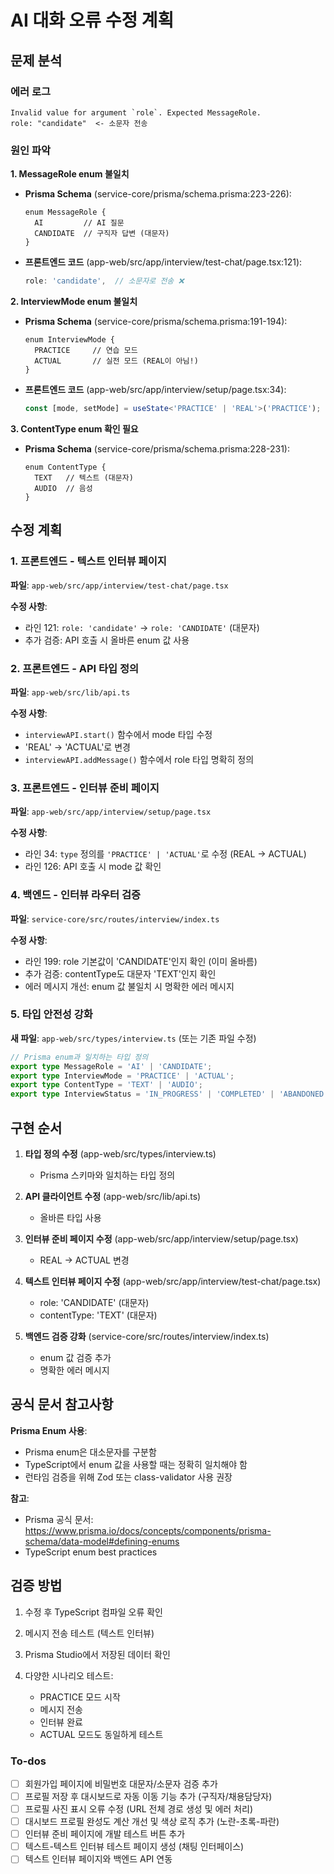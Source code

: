 <!-- bcaf7328-3c0f-4f65-b910-58e16b3735b1 fc55c0ef-80fd-486e-a26c-4092d71fd78e -->
# AI 대화 오류 수정 계획

## 문제 분석

### 에러 로그

```
Invalid value for argument `role`. Expected MessageRole.
role: "candidate"  <- 소문자 전송
```

### 원인 파악

**1. MessageRole enum 불일치**

- **Prisma Schema** (service-core/prisma/schema.prisma:223-226):
  ```prisma
  enum MessageRole {
    AI         // AI 질문
    CANDIDATE  // 구직자 답변 (대문자)
  }
  ```

- **프론트엔드 코드** (app-web/src/app/interview/test-chat/page.tsx:121):
  ```typescript
  role: 'candidate',  // 소문자로 전송 ❌
  ```


**2. InterviewMode enum 불일치**

- **Prisma Schema** (service-core/prisma/schema.prisma:191-194):
  ```prisma
  enum InterviewMode {
    PRACTICE     // 연습 모드
    ACTUAL       // 실전 모드 (REAL이 아님!)
  }
  ```

- **프론트엔드 코드** (app-web/src/app/interview/setup/page.tsx:34):
  ```typescript
  const [mode, setMode] = useState<'PRACTICE' | 'REAL'>('PRACTICE');  // REAL은 존재하지 않음 ❌
  ```


**3. ContentType enum 확인 필요**

- **Prisma Schema** (service-core/prisma/schema.prisma:228-231):
  ```prisma
  enum ContentType {
    TEXT   // 텍스트 (대문자)
    AUDIO  // 음성
  }
  ```


## 수정 계획

### 1. 프론트엔드 - 텍스트 인터뷰 페이지

**파일**: `app-web/src/app/interview/test-chat/page.tsx`

**수정 사항**:

- 라인 121: `role: 'candidate'` → `role: 'CANDIDATE'` (대문자)
- 추가 검증: API 호출 시 올바른 enum 값 사용

### 2. 프론트엔드 - API 타입 정의

**파일**: `app-web/src/lib/api.ts`

**수정 사항**:

- `interviewAPI.start()` 함수에서 mode 타입 수정
- 'REAL' → 'ACTUAL'로 변경
- `interviewAPI.addMessage()` 함수에서 role 타입 명확히 정의

### 3. 프론트엔드 - 인터뷰 준비 페이지

**파일**: `app-web/src/app/interview/setup/page.tsx`

**수정 사항**:

- 라인 34: `type` 정의를 `'PRACTICE' | 'ACTUAL'`로 수정 (REAL → ACTUAL)
- 라인 126: API 호출 시 mode 값 확인

### 4. 백엔드 - 인터뷰 라우터 검증

**파일**: `service-core/src/routes/interview/index.ts`

**수정 사항**:

- 라인 199: role 기본값이 'CANDIDATE'인지 확인 (이미 올바름)
- 추가 검증: contentType도 대문자 'TEXT'인지 확인
- 에러 메시지 개선: enum 값 불일치 시 명확한 에러 메시지

### 5. 타입 안전성 강화

**새 파일**: `app-web/src/types/interview.ts` (또는 기존 파일 수정)

```typescript
// Prisma enum과 일치하는 타입 정의
export type MessageRole = 'AI' | 'CANDIDATE';
export type InterviewMode = 'PRACTICE' | 'ACTUAL';
export type ContentType = 'TEXT' | 'AUDIO';
export type InterviewStatus = 'IN_PROGRESS' | 'COMPLETED' | 'ABANDONED';
```

## 구현 순서

1. **타입 정의 수정** (app-web/src/types/interview.ts)

   - Prisma 스키마와 일치하는 타입 정의

2. **API 클라이언트 수정** (app-web/src/lib/api.ts)

   - 올바른 타입 사용

3. **인터뷰 준비 페이지 수정** (app-web/src/app/interview/setup/page.tsx)

   - REAL → ACTUAL 변경

4. **텍스트 인터뷰 페이지 수정** (app-web/src/app/interview/test-chat/page.tsx)

   - role: 'CANDIDATE' (대문자)
   - contentType: 'TEXT' (대문자)

5. **백엔드 검증 강화** (service-core/src/routes/interview/index.ts)

   - enum 값 검증 추가
   - 명확한 에러 메시지

## 공식 문서 참고사항

**Prisma Enum 사용**:

- Prisma enum은 대소문자를 구분함
- TypeScript에서 enum 값을 사용할 때는 정확히 일치해야 함
- 런타임 검증을 위해 Zod 또는 class-validator 사용 권장

**참고**:

- Prisma 공식 문서: https://www.prisma.io/docs/concepts/components/prisma-schema/data-model#defining-enums
- TypeScript enum best practices

## 검증 방법

1. 수정 후 TypeScript 컴파일 오류 확인
2. 메시지 전송 테스트 (텍스트 인터뷰)
3. Prisma Studio에서 저장된 데이터 확인
4. 다양한 시나리오 테스트:

   - PRACTICE 모드 시작
   - 메시지 전송
   - 인터뷰 완료
   - ACTUAL 모드도 동일하게 테스트

### To-dos

- [ ] 회원가입 페이지에 비밀번호 대문자/소문자 검증 추가
- [ ] 프로필 저장 후 대시보드로 자동 이동 기능 추가 (구직자/채용담당자)
- [ ] 프로필 사진 표시 오류 수정 (URL 전체 경로 생성 및 에러 처리)
- [ ] 대시보드 프로필 완성도 계산 개선 및 색상 로직 추가 (노란-초록-파란)
- [ ] 인터뷰 준비 페이지에 개발 테스트 버튼 추가
- [ ] 텍스트-텍스트 인터뷰 테스트 페이지 생성 (채팅 인터페이스)
- [ ] 텍스트 인터뷰 페이지와 백엔드 API 연동